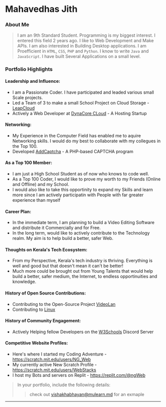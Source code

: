 # Mahavedhas Jith

### About Me

> I am an 9th Standard Student. Programming is my biggest interest. I entered this field 2 years ago. I like to Web Development and Make APIs. I am also interested in Building Desktop applications. I am Proefficient in `HTML`, `CSS`, `PHP` and `Python`. I know to write `Java` and `JavaScript`. I have built Several Applications on a small level.


### Portfolio Highlights



#### Leadership and Influence:

- I am a Passionate Coder. I have participated and leaded various small Scale projects.
- Led a Team of 3 to make a small School Project on Cloud Storage - [LeapCloud](https://leapcloud.ngwe.repl.co)
- Actively a Web Developer at [DynaCore CLoud](https://billing.dynacore.cloud) - A Hosting Startup

#### Networking:

- My Experience in the Computer Field has enabled me to aquire Networking skills. I would do my best to collaborate with my collegues in the Top 100.
- Developed [AddCaptcha](http://addcaptcha.in) - A PHP-based CAPTCHA program

#### As a Top 100 Member:

- I am just a High School Student as of now who knows to code well.
- As a Top 100 Coder, I would like to prove my worth to my Friends (Online and Offline) and my School.
- I would also like to take this opportinity to expand my Skills and learn more since I am actively participatin with People with far greater experience than myself

#### Career Plan:

- In the immediate term, I am planning to build a Video Editing Software and distribute it Commercially and for Free.
- In the long term, would like to actively contribute to the Technology realm. My aim is to help build a better, safer Web.

#### Thoughts on Kerala's Tech Ecosystem:

- From my Perspective, Kerala's tech industry is thriving. Everything is well and good but that doesn't mean it can't be better!
- Much more could be brought out from Young Talents that would help build a better, safer medium, the Internet, to endless opportinuities and knowledge.

#### History of Open Source Contributions:

- Contributing to the Open-Source Project [VideoLan](https://www.videolan.org)
- Contributing to [Linux](https://www.linux.org)

#### History of Community Engagement:

- Actively Helping fellow Developers on the [W3Schools](https://discord.gg/w3schools) Discord Server

#### Competitive Website Profiles:

- Here's where I started my Coding Adventure - https://scratch.mit.edu/users/NG_Web
- My currently active New Scratch Profile - https://scratch.mit.edu/users/WebStacks
- I host my Bots and servers on Replit - https://replit.com/@ngWeb



> In your portfolio, include the following details:
>> check out [vishakhabhayan@mulearn.md](./profile/vishakhabhayan@mulearn.md) for an exmaple

---
